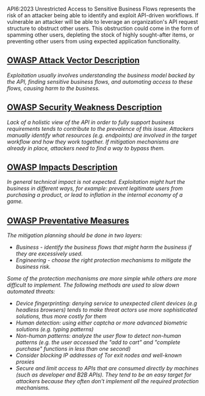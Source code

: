 API6:2023 Unrestricted Access to Sensitive Business Flows represents the risk of an attacker being able to identify and exploit API-driven workflows. If vulnerable an attacker will be able to leverage an organization's API request structure to obstruct other users. This obstruction could come in the form of spamming other users, depleting the stock of highly sought-after items, or preventing other users from using expected application functionality.

## [OWASP Attack Vector Description](https://owasp.org/API-Security/editions/2023/en/0xa6-unrestricted-access-to-sensitive-business-flows/)

_Exploitation usually involves understanding the business model backed by the API, finding sensitive business flows, and automating access to these flows, causing harm to the business._

## [OWASP Security Weakness Description](https://owasp.org/API-Security/editions/2023/en/0xa6-unrestricted-access-to-sensitive-business-flows/)

_Lack of a holistic view of the API in order to fully support business requirements tends to contribute to the prevalence of this issue. Attackers manually identify what resources (e.g. endpoints) are involved in the target workflow and how they work together. If mitigation mechanisms are already in place, attackers need to find a way to bypass them._

## [OWASP Impacts Description](https://owasp.org/API-Security/editions/2023/en/0xa6-unrestricted-access-to-sensitive-business-flows/)

_In general technical impact is not expected. Exploitation might hurt the business in different ways, for example: prevent legitimate users from purchasing a product, or lead to inflation in the internal economy of a game._

## [OWASP Preventative Measures](https://owasp.org/API-Security/editions/2023/en/0xa6-unrestricted-access-to-sensitive-business-flows/)

_The mitigation planning should be done in two layers:_

- _Business - identify the business flows that might harm the business if they are excessively used._
- _Engineering - choose the right protection mechanisms to mitigate the business risk._

_Some of the protection mechanisms are more simple while others are more difficult to implement. The following methods are used to slow down automated threats:_

- _Device fingerprinting: denying service to unexpected client devices (e.g headless browsers) tends to make threat actors use more sophisticated solutions, thus more costly for them_
- _Human detection: using either captcha or more advanced biometric solutions (e.g. typing patterns)_
- _Non-human patterns: analyze the user flow to detect non-human patterns (e.g. the user accessed the "add to cart" and "complete purchase" functions in less than one second)_
- _Consider blocking IP addresses of Tor exit nodes and well-known proxies_
- _Secure and limit access to APIs that are consumed directly by machines (such as developer and B2B APIs). They tend to be an easy target for attackers because they often don't implement all the required protection mechanisms._

